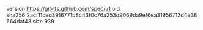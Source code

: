 version https://git-lfs.github.com/spec/v1
oid sha256:2acf11ced3916771b8c43f0c76a253d9069da9ef6ea31956712d4e38664daf43
size 939
